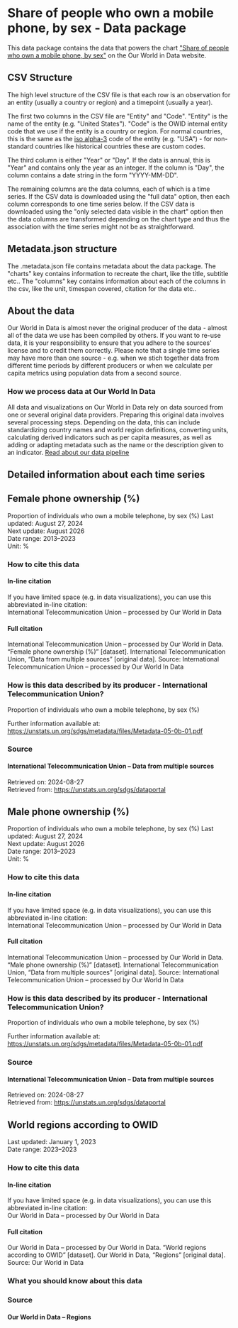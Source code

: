 # Share of people who own a mobile phone, by sex - Data package

This data package contains the data that powers the chart ["Share of people who own a mobile phone, by sex"](https://ourworldindata.org/grapher/share-of-individuals-who-own-a-mobile-telephone-by-sex?v=1&csvType=full&useColumnShortNames=false) on the Our World in Data website.

## CSV Structure

The high level structure of the CSV file is that each row is an observation for an entity (usually a country or region) and a timepoint (usually a year).

The first two columns in the CSV file are "Entity" and "Code". "Entity" is the name of the entity (e.g. "United States"). "Code" is the OWID internal entity code that we use if the entity is a country or region. For normal countries, this is the same as the [iso alpha-3](https://en.wikipedia.org/wiki/ISO_3166-1_alpha-3) code of the entity (e.g. "USA") - for non-standard countries like historical countries these are custom codes.

The third column is either "Year" or "Day". If the data is annual, this is "Year" and contains only the year as an integer. If the column is "Day", the column contains a date string in the form "YYYY-MM-DD".

The remaining columns are the data columns, each of which is a time series. If the CSV data is downloaded using the "full data" option, then each column corresponds to one time series below. If the CSV data is downloaded using the "only selected data visible in the chart" option then the data columns are transformed depending on the chart type and thus the association with the time series might not be as straightforward.

## Metadata.json structure

The .metadata.json file contains metadata about the data package. The "charts" key contains information to recreate the chart, like the title, subtitle etc.. The "columns" key contains information about each of the columns in the csv, like the unit, timespan covered, citation for the data etc..

## About the data

Our World in Data is almost never the original producer of the data - almost all of the data we use has been compiled by others. If you want to re-use data, it is your responsibility to ensure that you adhere to the sources' license and to credit them correctly. Please note that a single time series may have more than one source - e.g. when we stich together data from different time periods by different producers or when we calculate per capita metrics using population data from a second source.

### How we process data at Our World In Data
All data and visualizations on Our World in Data rely on data sourced from one or several original data providers. Preparing this original data involves several processing steps. Depending on the data, this can include standardizing country names and world region definitions, converting units, calculating derived indicators such as per capita measures, as well as adding or adapting metadata such as the name or the description given to an indicator.
[Read about our data pipeline](https://docs.owid.io/projects/etl/)

## Detailed information about each time series


## Female phone ownership (%)
Proportion of individuals who own a mobile telephone, by sex (%)
Last updated: August 27, 2024  
Next update: August 2026  
Date range: 2013–2023  
Unit: %  


### How to cite this data

#### In-line citation
If you have limited space (e.g. in data visualizations), you can use this abbreviated in-line citation:  
International Telecommunication Union – processed by Our World in Data

#### Full citation
International Telecommunication Union – processed by Our World in Data. “Female phone ownership (%)” [dataset]. International Telecommunication Union, “Data from multiple sources” [original data].
Source: International Telecommunication Union – processed by Our World In Data

### How is this data described by its producer - International Telecommunication Union?
Proportion of individuals who own a mobile telephone, by sex (%)

Further information available at: https://unstats.un.org/sdgs/metadata/files/Metadata-05-0b-01.pdf

### Source

#### International Telecommunication Union – Data from multiple sources
Retrieved on: 2024-08-27  
Retrieved from: https://unstats.un.org/sdgs/dataportal  


## Male phone ownership (%)
Proportion of individuals who own a mobile telephone, by sex (%)
Last updated: August 27, 2024  
Next update: August 2026  
Date range: 2013–2023  
Unit: %  


### How to cite this data

#### In-line citation
If you have limited space (e.g. in data visualizations), you can use this abbreviated in-line citation:  
International Telecommunication Union – processed by Our World in Data

#### Full citation
International Telecommunication Union – processed by Our World in Data. “Male phone ownership (%)” [dataset]. International Telecommunication Union, “Data from multiple sources” [original data].
Source: International Telecommunication Union – processed by Our World In Data

### How is this data described by its producer - International Telecommunication Union?
Proportion of individuals who own a mobile telephone, by sex (%)

Further information available at: https://unstats.un.org/sdgs/metadata/files/Metadata-05-0b-01.pdf

### Source

#### International Telecommunication Union – Data from multiple sources
Retrieved on: 2024-08-27  
Retrieved from: https://unstats.un.org/sdgs/dataportal  


## World regions according to OWID
Last updated: January 1, 2023  
Date range: 2023–2023  


### How to cite this data

#### In-line citation
If you have limited space (e.g. in data visualizations), you can use this abbreviated in-line citation:  
Our World in Data – processed by Our World in Data

#### Full citation
Our World in Data – processed by Our World in Data. “World regions according to OWID” [dataset]. Our World in Data, “Regions” [original data].
Source: Our World in Data

### What you should know about this data

### Source

#### Our World in Data – Regions


    